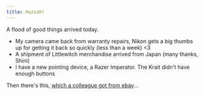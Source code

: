 ```yaml
---
title: Huzzah!
---
```


A flood of good things arrived today.

* My camera came back from warranty repairs, Nikon gets a big thumbs up for getting it back so quickly (less than a week) &lt;3
* A shipment of Littlewitch merchandise arrived from Japan (many thanks, Shini)
* I have a new pointing device, a Razer Imperator. The Krait didn't have enough buttons

Then there's this, [which a colleague got from ebay](http://shortgirls.net/ZYZJYF)...

